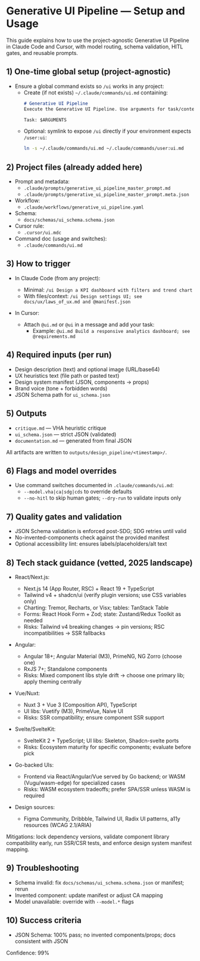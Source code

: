 # Generative UI Pipeline — Setup and Usage

This guide explains how to use the project-agnostic Generative UI Pipeline in Claude Code and Cursor, with model routing, schema validation, HITL gates, and reusable prompts.

## 1) One-time global setup (project-agnostic)

- Ensure a global command exists so `/ui` works in any project:
  - Create (if not exists) `~/.claude/commands/ui.md` containing:
    ```markdown
    # Generative UI Pipeline
    Execute the Generative UI Pipeline. Use arguments for task/context and file refs.

    Task: $ARGUMENTS
    ```
  - Optional: symlink to expose `/ui` directly if your environment expects `/user:ui`:
    ```bash
    ln -s ~/.claude/commands/ui.md ~/.claude/commands/user:ui.md
    ```

## 2) Project files (already added here)

- Prompt and metadata:
  - `.claude/prompts/generative_ui_pipeline_master_prompt.md`
  - `.claude/prompts/generative_ui_pipeline_master_prompt.meta.json`
- Workflow:
  - `.claude/workflows/generative_ui_pipeline.yaml`
- Schema:
  - `docs/schemas/ui_schema.schema.json`
- Cursor rule:
  - `.cursor/ui.mdc`
- Command doc (usage and switches):
  - `.claude/commands/ui.md`

## 3) How to trigger

- In Claude Code (from any project):
  - Minimal: `/ui Design a KPI dashboard with filters and trend chart`
  - With files/context: `/ui Design settings UI; see docs/ux/laws_of_ux.md and @manifest.json`

- In Cursor:
  - Attach `@ui.md` or `@ui` in a message and add your task:
    - Example: `@ui.md Build a responsive analytics dashboard; see @requirements.md`

## 4) Required inputs (per run)

- Design description (text) and optional image (URL/base64)
- UX heuristics text (file path or pasted text)
- Design system manifest (JSON, components → props)
- Brand voice (tone + forbidden words)
- JSON Schema path for `ui_schema.json`

## 5) Outputs

- `critique.md` — VHA heuristic critique
- `ui_schema.json` — strict JSON (validated)
- `documentation.md` — generated from final JSON

All artifacts are written to `outputs/design_pipeline/<timestamp>/`.

## 6) Flags and model overrides

- Use command switches documented in `.claude/commands/ui.md`:
  - `--model.vha|ca|sdg|cds` to override defaults
  - `--no-hitl` to skip human gates; `--dry-run` to validate inputs only

## 7) Quality gates and validation

- JSON Schema validation is enforced post-SDG; SDG retries until valid
- No-invented-components check against the provided manifest
- Optional accessibility lint: ensures labels/placeholders/alt text

## 8) Tech stack guidance (vetted, 2025 landscape)

- React/Next.js:
  - Next.js 14 (App Router, RSC) + React 19 + TypeScript
  - Tailwind v4 + shadcn/ui (verify plugin versions; use CSS variables only)
  - Charting: Tremor, Recharts, or Visx; tables: TanStack Table
  - Forms: React Hook Form + Zod; state: Zustand/Redux Toolkit as needed
  - Risks: Tailwind v4 breaking changes → pin versions; RSC incompatibilities → SSR fallbacks

- Angular:
  - Angular 18+; Angular Material (M3), PrimeNG, NG Zorro (choose one)
  - RxJS 7+; Standalone components
  - Risks: Mixed component libs style drift → choose one primary lib; apply theming centrally

- Vue/Nuxt:
  - Nuxt 3 + Vue 3 (Composition API), TypeScript
  - UI libs: Vuetify (M3), PrimeVue, Naive UI
  - Risks: SSR compatibility; ensure component SSR support

- Svelte/SvelteKit:
  - SvelteKit 2 + TypeScript; UI libs: Skeleton, Shadcn-svelte ports
  - Risks: Ecosystem maturity for specific components; evaluate before pick

- Go-backed UIs:
  - Frontend via React/Angular/Vue served by Go backend; or WASM (Vugu/wasm-edge) for specialized cases
  - Risks: WASM ecosystem tradeoffs; prefer SPA/SSR unless WASM is required

- Design sources:
  - Figma Community, Dribbble, Tailwind UI, Radix UI patterns, a11y resources (WCAG 2.1/ARIA)

Mitigations: lock dependency versions, validate component library compatibility early, run SSR/CSR tests, and enforce design system manifest mapping.

## 9) Troubleshooting

- Schema invalid: fix `docs/schemas/ui_schema.schema.json` or manifest; rerun
- Invented component: update manifest or adjust CA mapping
- Model unavailable: override with `--model.*` flags

## 10) Success criteria

- JSON Schema: 100% pass; no invented components/props; docs consistent with JSON

Confidence: 99%
